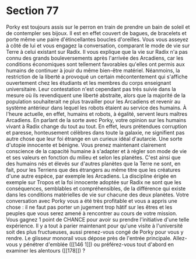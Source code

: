 # Section 77

Porky est toujours assis sur le perron en train de prendre un bain de soleil et de contempler ses bijoux. Il est en effet couvert de bagues, de bracelets et porte même une paire d'étincellantes boucles d'oreilles. Vous vous asseyez à côté de lui et vous engagez la conversation, comparant le mode de vie sur Terre à celui existant sur Radix. Il vous explique que la vie sur Radix n'a pas connu des grands bouleversements après l'arrivée des Arcadiens, car les conditions économiques sont tellement favorables qu'elles ont permis aux humains de continuer à jouir du même bien-être matériel. Néanmoins, la restriction de la liberté a provoqué un certain mécontentement qui s'affiche ouvertement chez les étudiants et les membres du corps enseignant universitaire. Leur contestation n'est cependant pas très suivie dans la mesure où ils revendiquent une liberté abstraite, alors que la majorité de la population souhaiterait ne plus travailler pour les Arcadiens et revenir au système antérieur dans lequel les robots étaient au service des humains. À l'heure actuelle, en effet, humains et robots, à égalité, servent leurs maîtres Arcadiens. En parlant de la sorte avec Porky, votre opinion sur les humains vivant à Radix change du tout au tout. En effet, leurs prétendues corruption et paresse, honteusement célèbres dans toute la galaxie, ne signifient pas autre chose que leur foi étrange en un curieux idéal d'autarcie. Une sorte d'utopie innocente et bénigne. Vous prenez maintenant clairement conscience de la capacité humaine à s'adapter et à régler son mode de vie et ses valeurs en fonction du milieu et selon les planètes. C'est ainsi que des humains nés et élevés sur d'autres planètes que la Terre ne sont, en fait, pour les Terriens que des étrangers au même titre que les créatures d'une autre espèce, par exemple les Arcadiens. La discipline érigée en exemple sur Tropos et la foi innocente adoptée sur Radix ne sont que les conséquences, semblables et compréhensibles, de la différence qui existe dans les conditions matérielles de vie sur chacune des deux planètes. Votre conversation avec Porky vous a été très profitable et vous a appris une chose : il ne faut pas porter un jugement trop hâtif sur les êtres et les peuples que vous serez amené à rencontrer au cours de votre mission. Vous gagnez 1 point de CHANCE pour avoir su prendre l'initiative d'une telle expérience. Il y a tout à parier maintenant pour qu'une visite à l'université soit des plus fructueuses, aussi prenez-vous congé de Porky pour vous y rendre. Le glisseur monorail vous dépose près de l'entrée principale. Allez-vous y pénétrer d'emblée ([[146 1]]) ou préférez-vous tout d'abord en examiner les alentours ([[178]]) ?